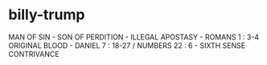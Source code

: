 # billy-trump
MAN OF SIN - SON OF PERDITION - ILLEGAL APOSTASY - ROMANS 1 : 3-4 ORIGINAL BLOOD - DANIEL 7 : 18-27 / NUMBERS 22 : 6 - SIXTH SENSE CONTRIVANCE
